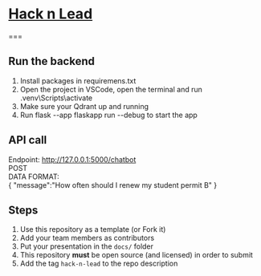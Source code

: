 # [Hack n Lead](https://womenplusplus.ch/hacknlead)

===
## Run the backend

1. Install packages in requiremens.txt
2. Open the project in VSCode, open the terminal and run .venv\Scripts\activate
3. Make sure your Qdrant up and running
4. Run flask --app flaskapp run --debug to start the app

## API call
Endpoint: http://127.0.0.1:5000/chatbot  
POST  
DATA FORMAT:  
{
    "message":"How often should I renew my student permit B"
}


## Steps

1. Use this repository as a template (or Fork it)
2. Add your team members as contributors
3. Put your presentation in the `docs/` folder
4. This repository **must** be open source (and licensed) in order to submit
5. Add the tag `hack-n-lead` to the repo description


